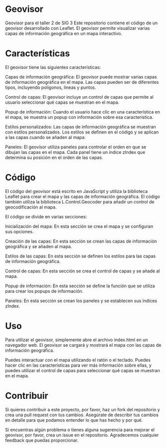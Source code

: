 # Geovisor
 Geovisor para el taller 2 de SIG 3
Este repositorio contiene el código de un geovisor desarrollado con Leaflet. El geovisor permite visualizar varias capas de información geográfica en un mapa interactivo.

# Características
El geovisor tiene las siguientes características:

Capas de información geográfica: El geovisor puede mostrar varias capas de información geográfica en el mapa. Las capas pueden ser de diferentes tipos, incluyendo polígonos, líneas y puntos.

Control de capas: El geovisor incluye un control de capas que permite al usuario seleccionar qué capas se muestran en el mapa.

Popup de información: Cuando el usuario hace clic en una característica en el mapa, se muestra un popup con información sobre esa característica.

Estilos personalizados: Las capas de información geográfica se muestran con estilos personalizados. Los estilos se definen en el código y se aplican a las capas cuando se añaden al mapa.

Paneles: El geovisor utiliza paneles para controlar el orden en que se dibujan las capas en el mapa. Cada panel tiene un índice zIndex que determina su posición en el orden de las capas.

# Código
El código del geovisor está escrito en JavaScript y utiliza la biblioteca Leaflet para crear el mapa y las capas de información geográfica. El código también utiliza la biblioteca L.Control.Geocoder para añadir un control de geocodificación al mapa.

El código se divide en varias secciones:

Inicialización del mapa: En esta sección se crea el mapa y se configuran sus opciones.

Creación de las capas: En esta sección se crean las capas de información geográfica y se añaden al mapa.

Estilos de las capas: En esta sección se definen los estilos para las capas de información geográfica.

Control de capas: En esta sección se crea el control de capas y se añade al mapa.

Popup de información: En esta sección se define la función que se utiliza para crear los popups de información.

Paneles: En esta sección se crean los paneles y se establecen sus índices zIndex.

# Uso
Para utilizar el geovisor, simplemente abre el archivo index.html en un navegador web. El geovisor se cargará y mostrará el mapa con las capas de información geográfica.

Puedes interactuar con el mapa utilizando el ratón o el teclado. Puedes hacer clic en las características para ver más información sobre ellas, y puedes utilizar el control de capas para seleccionar qué capas se muestran en el mapa.

# Contribuir
Si quieres contribuir a este proyecto, por favor, haz un fork del repositorio y crea una pull request con tus cambios. Asegúrate de describir tus cambios en detalle para que podamos entender lo que has hecho y por qué.

Si encuentras algún problema o tienes alguna sugerencia para mejorar el geovisor, por favor, crea un issue en el repositorio. Agradecemos cualquier feedback que puedas proporcionar.
